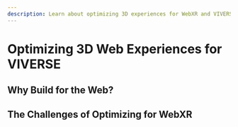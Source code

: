```yaml
---
description: Learn about optimizing 3D experiences for WebXR and VIVERSE
---
```


# Optimizing 3D Web Experiences for VIVERSE

## Why Build for the Web?

## The Challenges of Optimizing for WebXR
